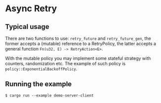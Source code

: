 # Async Retry 

## Typical usage

There are two functions to use: `retry_future` and `retry_future_gen`,
the former accepts a (mutable) reference to a RetryPolicy, 
the latter accepts a general function `Fn(u32, E) -> RetryAction<E>`.

With the mutable policy you may implement some stateful strategy
with counters, randomization etc. The example of such policy is
`policy::ExponentialBackoffPolicy`.


## Running the example

```
$ cargo run --example demo-server-client
```